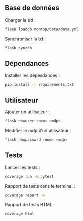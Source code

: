 
## Base de données

Charger la bd :
```bash
flask loaddb monApp/data/data.yml
```

Synchroniser la bd :
```bash
flask syncdb
```

## Dépendances

Installer les dépendances :
```bash
pip install -r requirements.txt
```

## Utilisateur

Ajouter un utilisateur :
```bash
flask newuser <nom> <mdp>
```

Modifier le mdp d'un utilisateur :
```bash
flask newpasswrd <nom> <mdp>
```

## Tests

Lancer les tests :
```bash
coverage run -m pytest
```

Rapport de tests dans le terminal :
```bash
coverage report -m
```

Rapport de tests HTML :
```bash
coverage html
```

